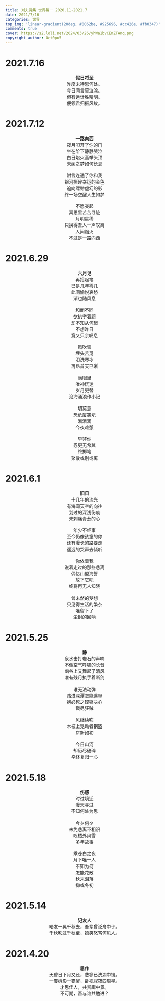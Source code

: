 ```yaml
---
title: 刈夫诗集 世界篇一 2020.11-2021.7
date: 2021/7/16
categories: 世界
top_img: 'linear-gradient(20deg, #0062be, #925696, #cc426e, #fb0347)'
comments: true
cover: https://s2.loli.net/2024/03/26/yhWa1bvCEmZTAnq.png
copyright_author: Oct0pu5
---
```


<h1>2021.7.16</h1>
<center>
<b>假日将至</b><br>
昨度未待思何处。<br>
今日闻言莫泣涂。<br>
但有远计胜精明。<br>
便领君归振风故。<br>
</center>

<h1>2021.7.12</h1>
<center>
<b>一路向西</b><br>
夜月叩开了你的门<br>
坐在阶下静静哭泣<br>
白日焰火高举头顶<br>
未阑之梦如何长息<br>
<br>
附言连通了你和我<br>
银河撕碎幸运的金色<br>
追向缥缈虚幻的影<br>
终一场空醒人生如梦<br>
<br>
不愿突起<br>
冥思里苦苦寻迹<br>
月明星稀<br>
只换得吾人一声叹离<br>
人间烟火<br>
不过是一路向西<br>
</center>

<h1>2021.6.29</h1>
<center>
<b>六月记</b><br>
再拾起笔<br>
已是几年零几<br>
此间愉悦哀愁<br>
渐也随风息<br>
<br>
和而不同<br>
欲执字着题<br>
却不知从何起<br>
不想昨日<br>
竟又只余叹息<br>
<br>
风吹雪<br>
埋头苦觅<br>
泪洗寒冰<br>
再昂首天已晰<br>
<br>
满眼里<br>
唯神恍迷<br>
岁月更替<br>
沧海涌浪作小记<br>
<br>
切莫意<br>
恐危厦突圮<br>
淅淅沥<br>
今夜难憩<br>
<br>
早非你<br>
忍更无希冀<br>
终掷笔<br>
聚散或别或离<br>
</center>

<h1>2021.6.1</h1>
<center>
<b>旧日</b><br>
十几年的流光<br>
有海阔天空的向往<br>
划过的深浅伤痕<br>
未刺痛青葱的心<br>
<br>
年少不经事<br>
至今仍像孩童的你<br>
还有漫长的路要走<br>
遥远的哭声去倾听<br>
<br>
你依着我<br>
说着走过的那些悲离<br>
偶忆山盟海誓<br>
放下它吧<br>
终将再无人知晓<br>
<br>
曾未然的梦想<br>
只见得生活的繁杂<br>
唯留下了<br>
尘封的回响<br>
</center>

<h1>2021.5.25</h1>
<center>
<b>静</b><br>
泉水击打岩石的声响<br>
不像空气呼啸的长音<br>
幽谷上又舞起了清风<br>
唯有残月执手着断剑<br>
<br>
谁无法动弹<br>
踏进深潭怎能逃窜<br>
抱必死之铿锵决心<br>
戳尽狂贼<br>
<br>
风继续吹<br>
木枝上晃动者钢盔<br>
崭新如初<br>
<br>
今日山河<br>
却历尽破碎<br>
幸终复归一心<br>
</center>

<h1>2021.5.18</h1>
<center>
<b>伤感</b><br>
时过境迁<br>
漫天寻过<br>
不知何处为思<br>
<br>
今夕何夕<br>
未免悲离不相识<br>
叹楼外风雪<br>
多年故事<br>
<br>
乘苍白之夜<br>
月下唯一人<br>
不知为何<br>
怎能花散<br>
秋末泪落<br>
抑或冬初<br>
</center>

<h1>2021.5.14</h1>
<center>
<b>记友人</b><br>
晤友一晃千秋去，吾辈曾泛舟中子。<br>
千秋吹过千秋至，嬉笑怒骂何见人。<br>
</center>

<h1>2021.4.20</h1>
<center>
<b>思作</b><br>
天昏日下月又还，悲寥已洗湖中镜。<br>
一霎树影一霎醒，卧视寂夜四周星。<br>
才思佳人，共赏廊中景。<br>
不可期，吾与谁共勉进？<br>
</center>